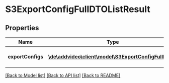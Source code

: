 # S3ExportConfigFullDTOListResult

## Properties
Name | Type | Description | Notes
------------ | ------------- | ------------- | -------------
**exportConfigs** | [**\de\addvideo\client\model\S3ExportConfigFullDTO[]**](S3ExportConfigFullDTO.md) | List of entity objects. | 

[[Back to Model list]](../README.md#documentation-for-models) [[Back to API list]](../README.md#documentation-for-api-endpoints) [[Back to README]](../README.md)


